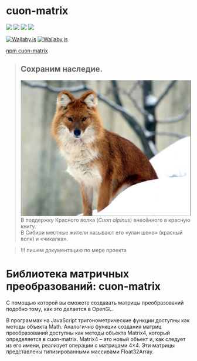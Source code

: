 # cuon-matrix 

[![](https://img.shields.io/npm/v/cuon-matrix.svg)](https://www.npmjs.com/package/cuon-matrix)
![](https://img.shields.io/npm/dt/cuon-matrix.svg)
![](https://img.shields.io/github/commit-activity/m/bad4iz/cuon-matrix.svg)
![](https://img.shields.io/github/last-commit/bad4iz/cuon-matrix.svg)

[![Wallaby.js](https://img.shields.io/badge/wallaby.js-configured-green.svg)](https://wallabyjs.com)
[![Wallaby.js](https://img.shields.io/badge/wallaby.js-powered-blue.svg)](https://wallabyjs.com/oss/)

[npm cuon-matrix](https://www.npmjs.com/package/cuon-matrix)


> ## Сохраним наследие.
>!["Cuon alpinus"](/cuon_alpinus.jpg "Cuon alpinus")  
> В поддержку Красного волка (*Cuon alpinus*) внесённого в красную книгу.  
> В Сибири местные жители называют его «улан шоно» (красный волк) и «чикалка».




> !!! пишем документацию по мере проекта

# Библиотека матричных преобразований: cuon-matrix 
С помощью которой вы сможете создавать матрицы преобразований подобно тому, как это делается в OpenGL.

В программах на JavaScript тригонометрические функции доступны как методы объекта Math.
Аналогично функции создания матриц преобразований доступны как методы объекта Matrix4,
который определяется в cuon-matrix. Matrix4 – это новый объект и, как следует из его
имени, реализует операции с матрицами 4×4. Эти матрицы представлены типизированными массивами Float32Array.


